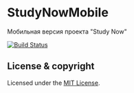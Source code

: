 # StudyNowMobile
Мобильная версия проекта "Study Now"

[![Build Status](https://dev.azure.com/bikeev1999/bikeev1999/_apis/build/status/AdilBikeev.StudyNowMobile?branchName=master)](https://dev.azure.com/bikeev1999/bikeev1999/_build/latest?definitionId=1&branchName=master)

## License & copyright

Licensed under the [MIT License](LICENSE.md).
